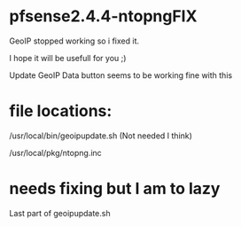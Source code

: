 # pfsense2.4.4-ntopngFIX

GeoIP stopped working so i fixed it.

I hope it will be usefull for you ;)

Update GeoIP Data button seems to be working fine with this

# file locations:

/usr/local/bin/geoipupdate.sh (Not needed I think)

/usr/local/pkg/ntopng.inc


# needs fixing but I am to lazy

Last part of geoipupdate.sh
